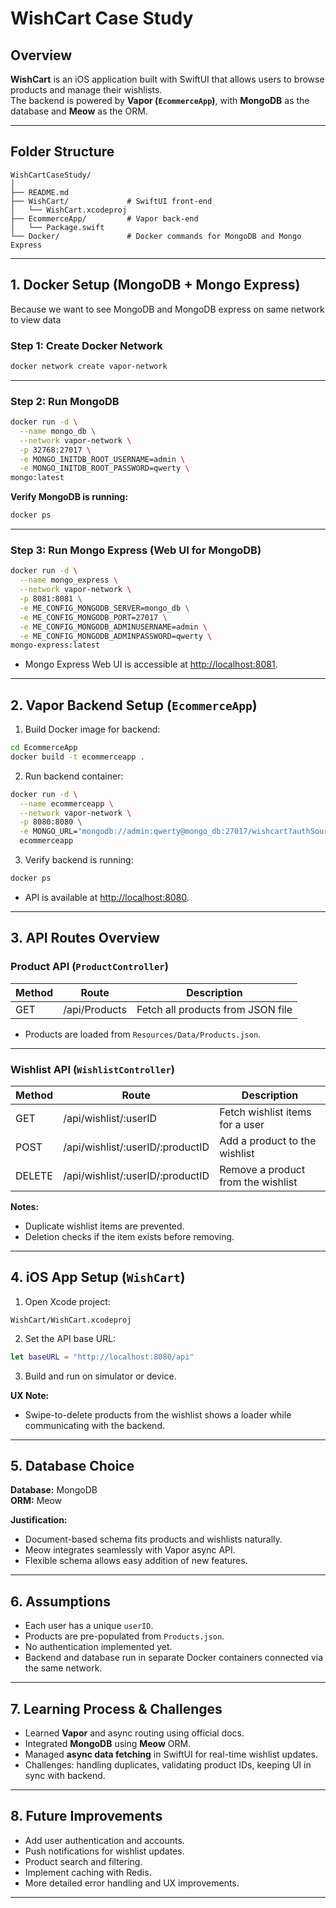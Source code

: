 # WishCart Case Study

## Overview
**WishCart** is an iOS application built with SwiftUI that allows users to browse products and manage their wishlists.  
The backend is powered by **Vapor (`EcommerceApp`)**, with **MongoDB** as the database and **Meow** as the ORM.  

---

## Folder Structure

```
WishCartCaseStudy/
│
├── README.md
├── WishCart/             # SwiftUI front-end
│   └── WishCart.xcodeproj
├── EcommerceApp/         # Vapor back-end
│   └── Package.swift
└── Docker/               # Docker commands for MongoDB and Mongo Express
```

---

## 1. Docker Setup (MongoDB + Mongo Express)

Because we want to see MongoDB and MongoDB express on same network to view data
### **Step 1: Create Docker Network**

```bash
docker network create vapor-network
```

---

### **Step 2: Run MongoDB**

```bash
docker run -d \
  --name mongo_db \
  --network vapor-network \
  -p 32768:27017 \
  -e MONGO_INITDB_ROOT_USERNAME=admin \
  -e MONGO_INITDB_ROOT_PASSWORD=qwerty \
mongo:latest
```

**Verify MongoDB is running:**

```bash
docker ps
```

---

### **Step 3: Run Mongo Express (Web UI for MongoDB)**

```bash
docker run -d \
  --name mongo_express \
  --network vapor-network \
  -p 8081:8081 \
  -e ME_CONFIG_MONGODB_SERVER=mongo_db \
  -e ME_CONFIG_MONGODB_PORT=27017 \
  -e ME_CONFIG_MONGODB_ADMINUSERNAME=admin \
  -e ME_CONFIG_MONGODB_ADMINPASSWORD=qwerty \
mongo-express:latest
```

- Mongo Express Web UI is accessible at [http://localhost:8081](http://localhost:8081).  

---

## 2. Vapor Backend Setup (`EcommerceApp`)

1. Build Docker image for backend:

```bash
cd EcommerceApp
docker build -t ecommerceapp .
```

2. Run backend container:

```bash
docker run -d \
  --name ecommerceapp \
  --network vapor-network \
  -p 8080:8080 \
  -e MONGO_URL="mongodb://admin:qwerty@mongo_db:27017/wishcart?authSource=admin" \
  ecommerceapp
```

3. Verify backend is running:

```bash
docker ps
```

- API is available at [http://localhost:8080](http://localhost:8080).  

---

## 3. API Routes Overview

### **Product API (`ProductController`)**

| Method | Route        | Description                     |
|--------|--------------|---------------------------------|
| GET    | /api/Products | Fetch all products from JSON file |

- Products are loaded from `Resources/Data/Products.json`.

---

### **Wishlist API (`WishlistController`)**

| Method | Route                        | Description                         |
|--------|------------------------------|-------------------------------------|
| GET    | /api/wishlist/:userID        | Fetch wishlist items for a user     |
| POST   | /api/wishlist/:userID/:productID | Add a product to the wishlist     |
| DELETE | /api/wishlist/:userID/:productID | Remove a product from the wishlist |

**Notes:**
- Duplicate wishlist items are prevented.  
- Deletion checks if the item exists before removing.  

---

## 4. iOS App Setup (`WishCart`)

1. Open Xcode project:

```
WishCart/WishCart.xcodeproj
```

2. Set the API base URL:

```swift
let baseURL = "http://localhost:8080/api"
```

3. Build and run on simulator or device.

**UX Note:**  
- Swipe-to-delete products from the wishlist shows a loader while communicating with the backend.  

---

## 5. Database Choice

**Database:** MongoDB  
**ORM:** Meow  

**Justification:**
- Document-based schema fits products and wishlists naturally.  
- Meow integrates seamlessly with Vapor async API.  
- Flexible schema allows easy addition of new features.  

---

## 6. Assumptions

- Each user has a unique `userID`.  
- Products are pre-populated from `Products.json`.  
- No authentication implemented yet.  
- Backend and database run in separate Docker containers connected via the same network.  

---

## 7. Learning Process & Challenges

- Learned **Vapor** and async routing using official docs.  
- Integrated **MongoDB** using **Meow** ORM.  
- Managed **async data fetching** in SwiftUI for real-time wishlist updates.  
- Challenges: handling duplicates, validating product IDs, keeping UI in sync with backend.  

---

## 8. Future Improvements

- Add user authentication and accounts.  
- Push notifications for wishlist updates.  
- Product search and filtering.  
- Implement caching with Redis.  
- More detailed error handling and UX improvements.  

---
